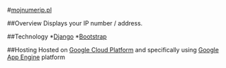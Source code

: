 #[mojnumerip.pl](http://mojnumerip.pl)

##Overview
Displays your IP number / address. 

##Technology
*[Django](https://www.djangoproject.com/) 
*[Bootstrap](http://getbootstrap.com/) 

##Hosting
Hosted on [Google Cloud Platform](https://cloud.google.com/) and specifically using [Google App Engine](https://cloud.google.com/appengine/) platform
